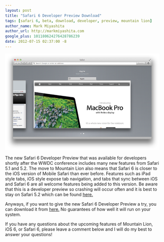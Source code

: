 ```yaml
---
layout: post
title: "Safari 6 Developer Preview Download"
tags: [safari 6, beta, download, developer, preview, mountain lion]
author_name: Mark Miyashita
author_url: http://markmiyashita.com
google_plus: 101180624276428786239
date: 2012-07-15 02:37:00 -8
---
```


<img class="clear blog-image-full-border" src="/images/safari_6.png" title="Safari 6 Developer Preview">

The new Safari 6 Developer Preview that was available for developers shortly after the WWDC conference includes many new features from Safari 5.1 and 5.2. The move to Mountain Lion also means that Safari 6 is closer to the iOS version of Mobile Safari than ever before. Features such as iPad style tabs, iOS style expose tab navigation, and tabs that sync between iOS and Safari 6 are all welcome features being added to this version. Be aware that this is a developer preview so crashing will occur often and it is best to stay on Safari 5.2 which can be found <a href="http://hints.binaryage.com/new-safari-5-2-beta-update-3-download/">here.</a>

Anyways, if you want to give the new Safari 6 Developer Preview a try, you can download it from <a href="http://ge.tt/6WY3kyI/v/0?c">here.</a> No guarantees of how well it will run on your system.

If you have any questions about the upcoming features of Mountain Lion, iOS 6, or Safari 6, please leave a comment below and I will do my best to answer your questions!
